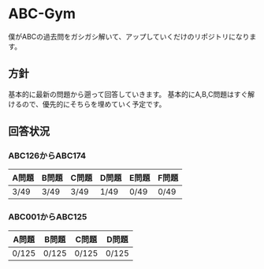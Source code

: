 # ABC-Gym
僕がABCの過去問をガシガシ解いて、アップしていくだけのリポジトリになります。

## 方針
基本的に最新の問題から遡って回答していきます。
基本的にA,B,C問題はすぐ解けるので、優先的にそちらを埋めていく予定です。

## 回答状況

### ABC126からABC174
| A問題 | B問題 | C問題 | D問題 | E問題 | F問題 |
| ----- | ----- | ----- | ----- | ----- | ----- |
| 3/49 | 3/49 | 3/49 | 1/49 | 0/49 | 0/49 |

### ABC001からABC125
| A問題 | B問題 | C問題 | D問題 |
| ----- | ----- | ----- | ----- |
| 0/125 | 0/125 | 0/125 | 0/125 |